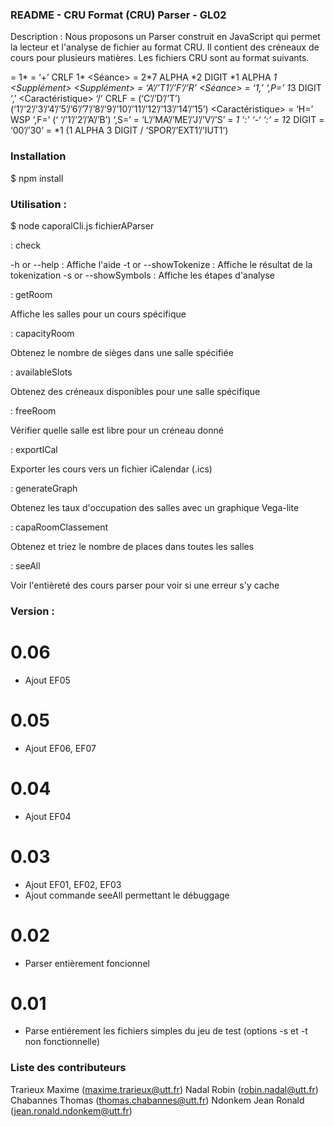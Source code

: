 ### README - CRU Format (CRU) Parser - GL02

Description : Nous proposons un Parser construit en JavaScript qui permet la lecteur et l'analyse de fichier au format CRU. Il contient des créneaux de cours pour plusieurs matières. Les fichiers CRU sont au format suivants.

<Fichier> = 1*<Cours>
<Cours> = ‘+’ <UE> CRLF 1* <Séance>
<UE> = 2*7 ALPHA *2 DIGIT *1 ALPHA *1 <Supplément>
<Supplément> = ‘A’/’T1’/’F’/’R’
<Séance> = ‘1,’ <Type> ‘,P=’ 1*3 DIGIT ‘,’ <Caractéristique> ‘/’ CRLF
<Type> = (‘C’/’D’/’T’) (‘1’/’2’/’3’/’4’/’5’/’6’/’7’/’8’/’9’/’10’/’11’/’12’/’13’/’14’/’15’)
<Caractéristique> = ‘H=’ <Jour> WSP <Horaire> ‘,F=’ (‘ ‘/’1’/’2’/’A’/’B’) ‘,S=’ <Salle>
<Jour> = ‘L’/’MA’/’ME’/’J’/’V’/’S’
<Horaire> = *1 <Heure> ‘:’ <Minute> ‘-‘ <Heure> ‘:’ <Minute>
<Heure> = 1*2 DIGIT
<Minute> = ‘00’/’30’
<Salle> = *1 (1 ALPHA 3 DIGIT / ‘SPOR’/’EXT1’/’IUT1’)

### Installation

$ npm install

### Utilisation :

$ node caporalCli.js <command> fichierAParser 

<command> : check

-h or --help 	:	 Affiche l'aide
-t or --showTokenize :	 Affiche le résultat de la tokenization 
-s or --showSymbols :	 Affiche les étapes d'analyse

<command> : getRoom

Affiche les salles pour un cours spécifique

<command> : capacityRoom

Obtenez le nombre de sièges dans une salle spécifiée

<command> : availableSlots

Obtenez des créneaux disponibles pour une salle spécifique

<command> : freeRoom

Vérifier quelle salle est libre pour un créneau donné

<command> : exportICal

Exporter les cours vers un fichier iCalendar (.ics)

<command> : generateGraph

Obtenez les taux d'occupation des salles avec un graphique Vega-lite

<command> : capaRoomClassement

Obtenez et triez le nombre de places dans toutes les salles

<command> : seeAll

Voir l'entièreté des cours parser pour voir si une erreur s'y cache


### Version : 

# 0.06

- Ajout EF05

# 0.05

- Ajout EF06, EF07

# 0.04

- Ajout EF04

# 0.03

- Ajout EF01, EF02, EF03
- Ajout commande seeAll permettant le débuggage 

# 0.02

- Parser entièrement foncionnel

# 0.01

- Parse entiérement les fichiers simples du jeu de test (options -s et -t non fonctionnelle)


### Liste des contributeurs
Trarieux Maxime (maxime.trarieux@utt.fr)
Nadal Robin (robin.nadal@utt.fr)
Chabannes Thomas (thomas.chabannes@utt.fr)
Ndonkem Jean Ronald (jean.ronald.ndonkem@utt.fr)
